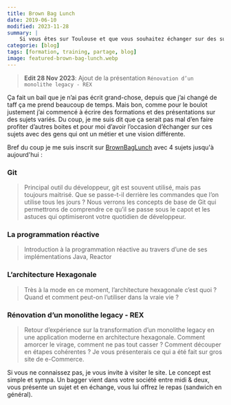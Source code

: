 ```yaml
---
title: Brown Bag Lunch
date: 2019-06-10
modified: 2023-11-28
summary: |
    Si vous êtes sur Toulouse et que vous souhaitez échanger sur des sujets technique autour de Java, l’architecture logicielle ou même du management, n’hésitez pas à me contacter via BrownBagLunch. L’échange peut se faire sous forme de présentation ou de table ronde ou simplement de discussion.
categorie: [blog]
tags: [formation, training, partage, blog]
image: featured-brown-bag-lunch.webp
---
```


> **Edit 28 Nov 2023**:
> Ajout de la présentation `Rénovation d’un monolithe legacy - REX`

Ça fait un bail que je n’ai pas écrit grand-chose, depuis que j’ai changé de taff ça me prend beaucoup de temps. Mais bon, comme pour le boulot justement j’ai commencé à écrire des formations et des présentations sur des sujets variés. Du coup, je me suis dit que ça serait pas mal d’en faire profiter d’autres boites et pour moi d’avoir l’occasion d’échanger sur ces sujets avec des gens qui ont un métier et une vision différente.

Bref du coup je me suis inscrit sur [BrownBagLunch](https://www.brownbaglunch.fr/baggers.html#frederic-combes) avec 4 sujets jusqu'à aujourd'hui :

### Git
  > Principal outil du développeur, git est souvent utilisé, mais pas toujours maitrisé. Que se passe-t-il derrière les commandes que l’on utilise tous les jours ? Nous verrons les concepts de base de Git qui permettrons de comprendre ce qu’il se passe sous le capot et les astuces qui optimiseront votre quotidien de développeur.
### La programmation réactive
  > Introduction à la programmation réactive au travers d’une de ses implémentations Java, Reactor
### L’architecture Hexagonale
  > Très à la mode en ce moment, l’architecture hexagonale c’est quoi ? Quand et comment peut-on l’utiliser dans la vraie vie ?
### Rénovation d’un monolithe legacy - REX
  > Retour d’expérience sur la transformation d’un monolithe legacy en une application moderne en architecture hexagonale. Comment amorcer le virage, comment ne pas tout casser ? Comment découper en étapes cohérentes ? Je vous présenterais ce qui a été fait sur gros site de e-Commerce.

Si vous ne connaissez pas, je vous invite à visiter le site. Le concept est simple et sympa. Un bagger vient dans votre société entre midi & deux, vous présente un sujet et en échange, vous lui offrez le repas (sandwich en général).
